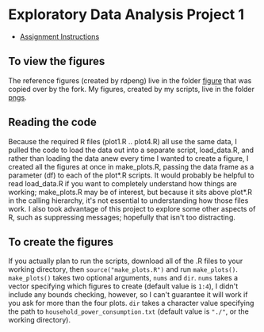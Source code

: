 # Exploratory Data Analysis Project 1

* [Assignment Instructions](https://github.com/gregmchapman/ExData_Plotting1/blob/master/Instructions.md)

## To view the figures

The reference figures (created by rdpeng) live in the folder [figure](https://github.com/gregmchapman/ExData_Plotting1/tree/master/figure) that was copied over by the fork. My figures, created by my scripts, live in the folder [pngs](https://github.com/gregmchapman/ExData_Plotting1/tree/master/pngs).

## Reading the code

Because the required R files (plot1.R .. plot4.R) all use the same data, I pulled the code to load the data out into a separate script, load\_data.R, and rather than loading the data anew every time I wanted to create a figure, I created all the figures at once in make\_plots.R, passing the data frame as a parameter (df) to each of the plot\*.R scripts. It would probably be helpful to read load\_data.R if you want to completely understand how things are working; make\_plots.R may be of interest, but because it sits above plot\*.R in the calling hierarchy, it's not essential to understanding how those files work. I also took advantage of this project to explore some other aspects of R, such as suppressing messages; hopefully that isn't too distracting.

## To create the figures

If you actually plan to run the scripts, download all of the .R files to your working directory, then `source("make_plots.R")` and run `make_plots()`. `make_plots()` takes two optional arguments, `nums` and `dir`. `nums` takes a vector specifying which figures to create (default value is `1:4`), I didn't include any bounds checking, however, so I can't guarantee it will work if you ask for more than the four plots. `dir` takes a character value specifying the path to `household_power_consumption.txt` (default value is `"./"`, or the working directory).

